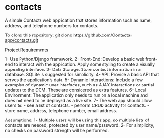 # contacts
A simple Contacts web application that stores information such as name, address, and telephone numbers for contacts.

To clone this repository:
git clone https://github.com/Contacts-app/contacts.git

Project Requirements

1- Use Python/Django framework.
2- Front-End: Develop a basic web front-end to interact with the application. Apply some styling to create a visually appealing interface.
3- Data Storage: Store contact information in a database. SQLite is suggested for simplicity.
4- API: Provide a basic API that serves the application’s data.
5- Dynamic Interactions: Include a few examples of dynamic user interfaces, such as AJAX interactions or partial updates to the DOM. These are considered as extra features.
6- Local Environment: The application only needs to run on a local machine and does not need to be deployed as a live site.
7- The web app should allow users to:
    - see a list of contacts.
    - perform CRUD activity for contacts.
    - store name, address, telephone number, email address.

Assumptions:
1- Multiple users will be using this app, so multiple lists of contacts are needed, protected by user name/password.
2- For simplicity, no checks on password strength will be performed.
